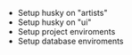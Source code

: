 - Setup husky on "artists"
- Setup husky on "ui"
- Setup project enviroments
- Setup database enviroments
